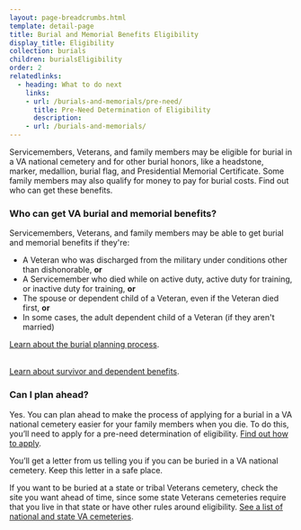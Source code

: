 ```yaml
---
layout: page-breadcrumbs.html
template: detail-page
title: Burial and Memorial Benefits Eligibility
display_title: Eligibility
collection: burials
children: burialsEligibility
order: 2
relatedlinks:
  - heading: What to do next
    links:
    - url: /burials-and-memorials/pre-need/
      title: Pre-Need Determination of Eligibility
      description: 
    - url: /burials-and-memorials/
---
```


<div class="va-introtext">

Servicemembers, Veterans, and family members may be eligible for burial in a VA national cemetery and for other burial honors, like a headstone, marker, medallion, burial flag, and Presidential Memorial Certificate. Some family members may also qualify for money to pay for burial costs. Find out who can get these benefits. 

</div>

<div class="feature" markdown="0">

### Who can get VA burial and memorial benefits? 

Servicemembers, Veterans, and family members may be able to get burial and memorial benefits if they're:

- A Veteran who was discharged from the military under conditions other than dishonorable, **or**
- A Servicemember who died while on active duty, active duty for training, or inactive duty for training, **or**
- The spouse or dependent child of a Veteran, even if the Veteran died first, **or**
- In some cases, the adult dependent child of a Veteran (if they aren't married)

[Learn about the burial planning process](/burials-and-memorials/burial-planning/). <div markdown="0"><br></div>
[Learn about survivor and dependent benefits](/burials-and-memorials/survivor-and-dependent-benefits/).

</div>

### Can I plan ahead?

Yes. You can plan ahead to make the process of applying for a burial in a VA national cemetery easier for your family members when you die. To do this, you’ll need to apply for a pre-need determination of eligibility. [Find out how to apply](/burials-and-memorials/pre-need/).

You’ll get a letter from us telling you if you can be buried in a VA national cemetery. Keep this letter in a safe place.

If you want to be buried at a state or tribal Veterans cemetery, check the site you want ahead of time, since some state Veterans cemeteries require that you live in that state or have other rules around eligibility. [See a list of national and state VA cemeteries](http://www.cem.va.gov/cem/cems/listcem.asp).

